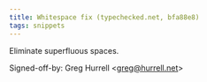 ```yaml
---
title: Whitespace fix (typechecked.net, bfa88e8)
tags: snippets
---
```


Eliminate superfluous spaces.

Signed-off-by: Greg Hurrell &lt;greg@hurrell.net&gt;
